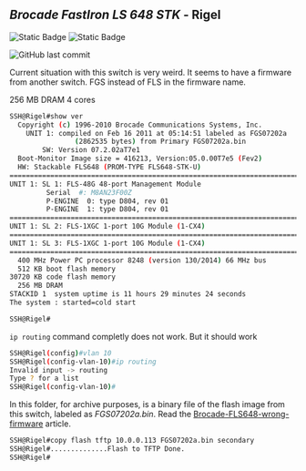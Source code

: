 
## *Brocade FastIron LS 648 STK* - Rigel

![Static Badge](https://img.shields.io/badge/broadcom-%23212121?style=for-the-badge&logo=broadcom&logoColor=cc092f&logoSize=auto)
![Static Badge](https://img.shields.io/badge/Outdated-%23e8271a?style=for-the-badge)
<!-- ![Static Badge](https://img.shields.io/badge/latest-%231a62e8?style=for-the-badge) -->
![GitHub last commit](https://img.shields.io/github/last-commit/andreansxtech/my-homelab?path=hardware%40home%2Fswitches%40homelab%2Frigel-switch%2Foverview.md&display_timestamp=author&style=for-the-badge)

Current situation with this switch is very weird. It seems to have a firmware from another switch. FGS instead of FLS in the firmware name.

256 MB DRAM
4 cores

```bash
SSH@Rigel#show ver
  Copyright (c) 1996-2010 Brocade Communications Systems, Inc.
    UNIT 1: compiled on Feb 16 2011 at 05:14:51 labeled as FGS07202a
                (2862535 bytes) from Primary FGS07202a.bin
        SW: Version 07.2.02aT7e1 
  Boot-Monitor Image size = 416213, Version:05.0.00T7e5 (Fev2)
  HW: Stackable FLS648 (PROM-TYPE FLS648-STK-U)
==========================================================================
UNIT 1: SL 1: FLS-48G 48-port Management Module
         Serial  #: M8AN23F00Z
         P-ENGINE  0: type D804, rev 01
         P-ENGINE  1: type D804, rev 01
==========================================================================
UNIT 1: SL 2: FLS-1XGC 1-port 10G Module (1-CX4)
==========================================================================
UNIT 1: SL 3: FLS-1XGC 1-port 10G Module (1-CX4)
==========================================================================
  400 MHz Power PC processor 8248 (version 130/2014) 66 MHz bus
  512 KB boot flash memory
30720 KB code flash memory
  256 MB DRAM
STACKID 1  system uptime is 11 hours 29 minutes 24 seconds 
The system : started=cold start  

SSH@Rigel#
```
```ip routing``` command completly does not work. But it should work

```bash
SSH@Rigel(config)#vlan 10
SSH@Rigel(config-vlan-10)#ip routing
Invalid input -> routing
Type ? for a list
SSH@Rigel(config-vlan-10)#
```

In this folder, for archive purposes, is a binary file of the flash image from this switch, labeled as *FGS07202a.bin*. Read the <a href="/projects@home/issues@homelab/Brocade-FLS648-firmware-issue/overwiew.md">Brocade-FLS648-wrong-firmware</a> article.

```bash
SSH@Rigel#copy flash tftp 10.0.0.113 FGS07202a.bin secondary 
SSH@Rigel#..............Flash to TFTP Done.
SSH@Rigel#
```